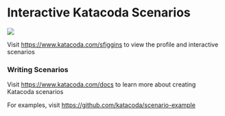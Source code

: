 # Interactive Katacoda Scenarios

[![](http://shields.katacoda.com/katacoda/sfiggins/count.svg)](https://www.katacoda.com/sfiggins "Get your profile on Katacoda.com")

Visit https://www.katacoda.com/sfiggins to view the profile and interactive scenarios

### Writing Scenarios
Visit https://www.katacoda.com/docs to learn more about creating Katacoda scenarios

For examples, visit https://github.com/katacoda/scenario-example
